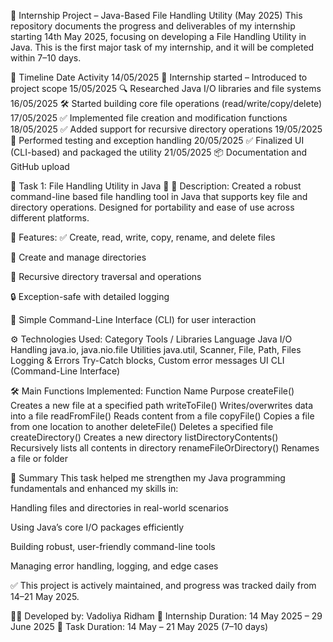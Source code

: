 🧠 Internship Project – Java-Based File Handling Utility (May 2025)
This repository documents the progress and deliverables of my internship starting 14th May 2025, focusing on developing a File Handling Utility in Java. This is the first major task of my internship, and it will be completed within 7–10 days.

📅 Timeline
Date	Activity
14/05/2025	📌 Internship started – Introduced to project scope
15/05/2025	🔍 Researched Java I/O libraries and file systems
16/05/2025	🛠️ Started building core file operations (read/write/copy/delete)
17/05/2025	✅ Implemented file creation and modification functions
18/05/2025	✅ Added support for recursive directory operations
19/05/2025	🧪 Performed testing and exception handling
20/05/2025	✅ Finalized UI (CLI-based) and packaged the utility
21/05/2025	📦 Documentation and GitHub upload

🔧 Task 1: File Handling Utility in Java 📁
📝 Description:
Created a robust command-line based file handling tool in Java that supports key file and directory operations. Designed for portability and ease of use across different platforms.

📌 Features:
✅ Create, read, write, copy, rename, and delete files

📂 Create and manage directories

🔁 Recursive directory traversal and operations

🔒 Exception-safe with detailed logging

🧪 Simple Command-Line Interface (CLI) for user interaction

⚙️ Technologies Used:
Category	Tools / Libraries
Language	Java
I/O Handling	java.io, java.nio.file
Utilities	java.util, Scanner, File, Path, Files
Logging & Errors	Try-Catch blocks, Custom error messages
UI	CLI (Command-Line Interface)

🛠️ Main Functions Implemented:
Function Name	Purpose
createFile()	Creates a new file at a specified path
writeToFile()	Writes/overwrites data into a file
readFromFile()	Reads content from a file
copyFile()	Copies a file from one location to another
deleteFile()	Deletes a specified file
createDirectory()	Creates a new directory
listDirectoryContents()	Recursively lists all contents in directory
renameFileOrDirectory()	Renames a file or folder

🚀 Summary
This task helped me strengthen my Java programming fundamentals and enhanced my skills in:

Handling files and directories in real-world scenarios

Using Java’s core I/O packages efficiently

Building robust, user-friendly command-line tools

Managing error handling, logging, and edge cases

✅ This project is actively maintained, and progress was tracked daily from 14–21 May 2025.

👨‍💻 Developed by: Vadoliya Ridham
📅 Internship Duration: 14 May 2025 – 29 June 2025
📁 Task Duration: 14 May – 21 May 2025 (7–10 days)
